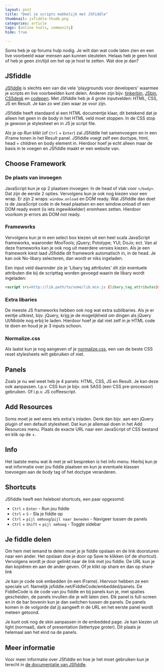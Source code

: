 ```yaml
---
layout: post
title: "Deel je scripts makkelijk met JSFiddle"
thumbnail: jsfiddle-thumb.png
categories: article
tags: [online tools, community]
hide: true

---
```

Soms heb je op forums hulp nodig. Je wilt dan wat code laten zien en een live
voorbeeld waar mensen aan kunnen sleutelen. Helaas heb je geen host of heb je
geen zin/tijd om het op je host te zetten. Wat doe je dan?

## JSfiddle

[JSfiddle](http://jsfiddle.net) is slechts een van die vele 'playgrounds voor
developers' waarmee je scripts en live voorbeelden kunt delen. Anderen zijn
bijv. [tinkerbin](http://tinkerbin.com), [JSbin](http://jsbin.com),
[CSSdesk](http://cssdesk.com/) en [codepen](http://codepen.io/). Met JSfiddle
heb je 4 grote inputvelden: HTML, CSS, JS en Result. Je kan zo wel zien waar ze
voor zijn.

JSfiddle heeft standaard al een HTML documentje klaar, dit betekend dat je
alleen het geen in de body in het HTML veld moet stoppen. In de CSS stop je
gewoon je stylesheet en in JS je script file.

Als je op *Run* klikt (of `Ctrl` + `Enter`) zal JSfiddle het samenvoegen en in
een iFrame tonen in het Result panel. JSfiddle voegt zelf een doctype, html,
head + children en body element in. Hierdoor hoef je echt alleen maar de basis
in te voegen en JSfiddle maakt er een website van.

## Choose Framework

### De plaats van invoegen

JavaScript kun je op 2 plaatsen invoegen: In de head of vlak voor `</body>`.
Dat zijn de eerste 2 opties. Vervolgens kun je ook nog kiezen voor een wrap. Er
zijn 2 wraps: `window.onload` en DOM ready. Wat JSfiddle dan doet is de
JavaScript code in de head plaatsen en een window.onload of een DOM ready event
(is iets ingewikkelder) eromheen zetten. Hierdoor voorkom je errors als DOM not
ready.

### Frameworks

Vervolgens kun je in een select box kiezen uit een heel scala JavaScript
frameworks, waaronder MooTools; jQuery; Pototype; YUI; DoJo; ect. Van al deze
frameworks kan je ook nog uit meerdere versies kiezen. Als je een framework
kiest laad JSfiddle dit framework automatisch in, in de head. Je kan ook
No-libary selecteren, dan wordt er niks ingeladen.

Een input veld daaronder zie je 'Libary tag attributes' dit zijn eventuele
attributen die bij de scripttag worden gevoegd waarin de libary wordt
ingeladen:
 
```html
<script src=http://lib.path/to/some/lib.min.js {libary_tag_attributes}></script>
```

### Extra libaries

De meeste JS frameworks hebben ook nog wat extra sublibaries. Als je er eentje
uitkiest, bijv. jQuery, krijg je de mogelijkheid om dingen als jQuery UI/Mobile
nog erbij te laden. Hierdoor hoef je dat niet zelf in je HTML code te doen en
houd je je 3 inputs schoon.

### Normalize.css

Als laatst kun je nog aangeven of je
[normalize.css](https://github.com/necolas/normalize.css), een van de beste CSS
reset stylesheets wilt gebruiken of niet.

## Panels

Zoals je nu wel weet heb je 4 panels: HTML, CSS, JS en Result. Je kan deze ook
aanpassen. I.p.v. CSS kun je bijv. ook SASS (een CSS pre-processor) gebruiken.
Of i.p.v. JS coffeescript.

## Add Resources

Soms moet je wel eens iets extra's inladen. Denk dan bijv. aan een jQuery
plugin of een default stylesheet. Dat kun je allemaal doen in het Add Resources
menu. Plaats de exacte URL naar een JavaScript of CSS bestand en klik op de +.

## Info

Het laatste menu wat ik met je wil bespreken is het info menu. Hierbij kun je
wat informatie over jou fiddle plaatsen en kun je eventuele klassen toevoegen
aan de body tag of het doctype veranderen.

## Shortcuts

JSfiddle heeft een heleboel shortcuts, een paar opgesomd:

 - `Ctrl` + `Enter` - Run jou fiddle
 - `Ctrl` + `S` - Sla je fiddle op
 - `Ctrl` + `pijl omhoog`/`pijl naar beneden` - Navigeer tussen de panels
 - `Ctrl` + `Shift` + `pijl omhoog` - Toggle sidebar

## Je fiddle delen

Om hem met iemand te delen moet je je fiddle opslaan en de link doorsturen naar
een ander. Het opslaan doe je door op Save te klikken (of de shortcut).
Vervolgens wordt je door gelinkt naar de link met jou fiddle. De URL kun je dan
kopiëren en aan de ander geven. Of je klikt op share en dan op share link

Je kan je code ook embedden (in een iFrame). Hiervoor hebben ze een speciale
url. Namelijk jsfiddle.net/FiddleCode/embedded/panels. De FiddleCode is de code
van jou fiddle en bij panels kun je, met spaties gescheiden, de panels invullen
die je wilt laten zien. Elk panel is full-screen en in de bar bovenin kun je
dan switchen tussen de panels. De panels komen in de volgorde dat jij aangeeft
in de URL en het eerste panel wordt meteen getoond.

Je kunt ook nog de skin aanpassen in de embedded page. Je kan kiezen uit light
(normaal), dark of presentation (lettertype groter). Dit plaats je helemaal aan
het eind na de panels.

## Meer informatie

Voor meer informatie over JSfiddle en hoe je het moet gebruiken kun je terecht
in [de documentatie van JSfiddle](http://doc.jsfiddle.net/).
